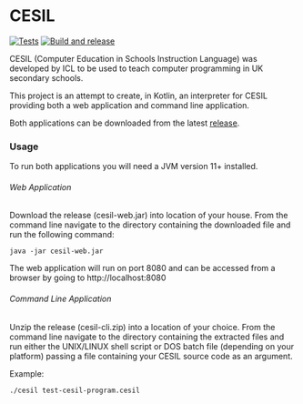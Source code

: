 # CESIL

[![Tests](https://github.com/cmh-dev/cesil/actions/workflows/tests.yml/badge.svg)](https://github.com/cmh-dev/cesil/actions/workflows/tests.yml)
[![Build and release](https://github.com/cmh-dev/cesil/actions/workflows/build-and-release.yml/badge.svg)](https://github.com/cmh-dev/cesil/actions/workflows/build-and-release.yml)

CESIL (Computer Education in Schools Instruction Language) was developed by ICL to be used to teach computer programming in UK secondary schools.

This project is an attempt to create, in Kotlin, an interpreter for CESIL providing both a web application and command line application.

Both applications can be downloaded from the latest [release](https://github.com/cmh-dev/cesil/releases).

### Usage

To run both applications you will need a JVM version 11+ installed.

###### Web Application

Download the release (cesil-web.jar) into location of your house. From the command line navigate to the directory containing the downloaded file and run the following command:

`java -jar cesil-web.jar`

The web application will run on port 8080 and can be accessed from a browser by going to http://localhost:8080

###### Command Line Application

Unzip the release (cesil-cli.zip) into a location of your choice. From the command line navigate to the directory containing the extracted files and run either the UNIX/LINUX shell script or DOS batch file (depending on your platform) passing a file containing your CESIL source code as an argument.

Example:

`./cesil test-cesil-program.cesil`